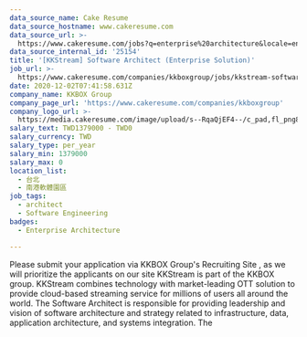 ```yaml
---
data_source_name: Cake Resume
data_source_hostname: www.cakeresume.com
data_source_url: >-
  https://www.cakeresume.com/jobs?q=enterprise%20architecture&locale=en&range%5Bsalary_range%5D%5Bmin%5D=1000000
data_source_internal_id: '25154'
title: '[KKStream] Software Architect (Enterprise Solution)'
job_url: >-
  https://www.cakeresume.com/companies/kkboxgroup/jobs/kkstream-software-architect-software-architect
date: 2020-12-02T07:41:58.631Z
company_name: KKBOX Group
company_page_url: 'https://www.cakeresume.com/companies/kkboxgroup'
company_logo_url: >-
  https://media.cakeresume.com/image/upload/s--RqaQjEF4--/c_pad,fl_png8,h_200,w_200/v1604375754/f9qlpok430hwd4k1zx95.png
salary_text: TWD1379000 - TWD0
salary_currency: TWD
salary_type: per_year
salary_min: 1379000
salary_max: 0
location_list:
  - 台北
  - 南港軟體園區
job_tags:
  - architect
  - Software Engineering
badges:
  - Enterprise Architecture

---
```


Please submit your application via KKBOX Group's Recruiting Site , as we will prioritize the applicants on our site KKStream is part of the KKBOX group. KKStream combines technology with market-leading OTT solution to provide cloud-based streaming service for millions of users all around the world. The Software Architect is responsible for providing leadership and vision of software architecture and strategy related to infrastructure, data, application architecture, and systems integration. The 